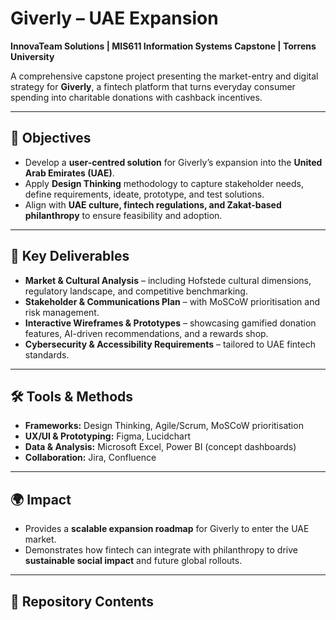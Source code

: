 # Giverly – UAE Expansion
**InnovaTeam Solutions | MIS611 Information Systems Capstone | Torrens University**

A comprehensive capstone project presenting the market-entry and digital strategy for **Giverly**, a fintech platform that turns everyday consumer spending into charitable donations with cashback incentives.

---

## 🎯 Objectives
- Develop a **user-centred solution** for Giverly’s expansion into the **United Arab Emirates (UAE)**.  
- Apply **Design Thinking** methodology to capture stakeholder needs, define requirements, ideate, prototype, and test solutions.  
- Align with **UAE culture, fintech regulations, and Zakat-based philanthropy** to ensure feasibility and adoption.

---

## 🧩 Key Deliverables
- **Market & Cultural Analysis** – including Hofstede cultural dimensions, regulatory landscape, and competitive benchmarking.  
- **Stakeholder & Communications Plan** – with MoSCoW prioritisation and risk management.  
- **Interactive Wireframes & Prototypes** – showcasing gamified donation features, AI-driven recommendations, and a rewards shop.  
- **Cybersecurity & Accessibility Requirements** – tailored to UAE fintech standards.

---

## 🛠 Tools & Methods
- **Frameworks:** Design Thinking, Agile/Scrum, MoSCoW prioritisation  
- **UX/UI & Prototyping:** Figma, Lucidchart  
- **Data & Analysis:** Microsoft Excel, Power BI (concept dashboards)  
- **Collaboration:** Jira, Confluence

---

## 🌍 Impact
- Provides a **scalable expansion roadmap** for Giverly to enter the UAE market.  
- Demonstrates how fintech can integrate with philanthropy to drive **sustainable social impact** and future global rollouts.

---

## 📂 Repository Contents

